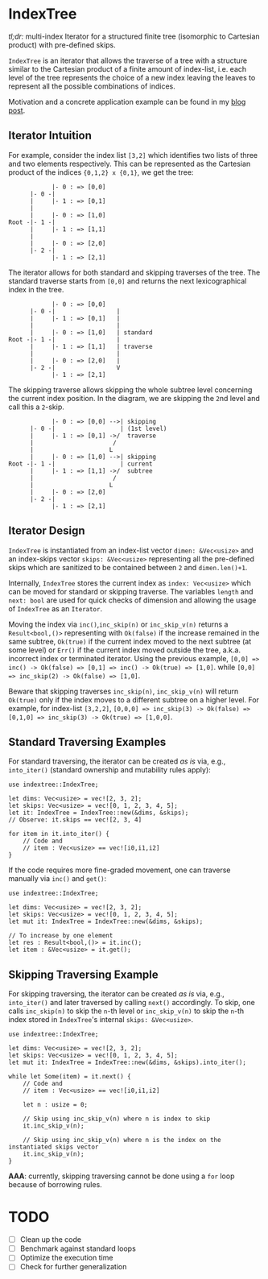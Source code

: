 # IndexTree

*tl;dr:* multi-index Iterator for a structured finite tree (isomorphic to Cartesian product)
  with pre-defined skips.

`IndexTree` is an iterator that allows the traverse of a tree with a structure similar to the
  Cartesian product of a finite amount of index-list, i.e. each level of the tree represents the choice
  of a new index leaving the leaves to represent all the possible combinations of indices.

Motivation and a concrete application example can be
  found in my [blog post](https://charlietrip.neocities.org/blog/240131-rust-aessolver).


## Iterator Intuition

For example, consider the index list `[3,2]` which identifies two lists of three and two elements
  respectively.
  This can be represented as the Cartesian product of the indices `{0,1,2} x {0,1}`, we get the tree:

```{verbatim}
            |- 0 : => [0,0]
      |- 0 -|
      |     |- 1 : => [0,1]
      |
      |     |- 0 : => [1,0]
Root -|- 1 -|
      |     |- 1 : => [1,1]
      |
      |     |- 0 : => [2,0]
      |- 2 -|
            |- 1 : => [2,1]
```

The iterator allows for both standard and skipping traverses of the tree.
  The standard traverse starts from `[0,0]` and returns the next lexicographical index in the tree.

```{verbatim}
            |- 0 : => [0,0]   
      |- 0 -|                 |
      |     |- 1 : => [0,1]   | 
      |                       |
      |     |- 0 : => [1,0]   | standard
Root -|- 1 -|                 |
      |     |- 1 : => [1,1]   | traverse
      |                       |
      |     |- 0 : => [2,0]   |
      |- 2 -|                 V
            |- 1 : => [2,1]   
```

The skipping traverse allows skipping the whole subtree level concerning the current index position.
  In the diagram, we are skipping the `2`nd level and call this a `2`-skip.

```{verbatim}
            |- 0 : => [0,0] -->| skipping 
      |- 0 -|                  | (1st level)
      |     |- 1 : => [0,1] ->/  traverse
      |                      /
      |                     L
      |     |- 0 : => [1,0] -->| skipping 
Root -|- 1 -|                  | current
      |     |- 1 : => [1,1] ->/  subtree 
      |                      / 
      |                     L  
      |     |- 0 : => [2,0] 
      |- 2 -|               
            |- 1 : => [2,1] 
```



## Iterator Design

`IndexTree` is instantiated from an index-list vector `dimen: &Vec<usize>` and an index-skips vector
  `skips: &Vec<usize>` representing all the pre-defined skips which are sanitized to be contained 
  between `2` and `dimen.len()+1`.

Internally, `IndexTree` stores the current index as `index: Vec<usize>` which can be moved for
  standard or skipping traverse.
The variables `length` and `next: bool` are used for quick checks of dimension and allowing
the usage of `IndexTree` as an `Iterator`.

Moving the index via `inc()`,`inc_skip(n)` or `inc_skip_v(n)` returns a `Result<bool,()>` representing
  with `Ok(false)` if the increase remained in the same subtree, `Ok(true)` if the current index
  moved to the next subtree (at some level) or `Err()` if the current index moved outside the
  tree, a.k.a. incorrect index or terminated iterator.
  Using the previous example, `[0,0] => inc() -> Ok(false) => [0,1] => inc() -> Ok(true) => [1,0]`.
  while `[0,0] => inc_skip(2) -> Ok(false) => [1,0]`.

Beware that skipping traverses `inc_skip(n)`, `inc_skip_v(n)` will return `Ok(true)` only if
  the index moves to a different subtree on a higher level.
  For example, for index-list `[3,2,2]`,
  `[0,0,0] => inc_skip(3) -> Ok(false) => [0,1,0] => inc_skip(3) -> Ok(true) => [1,0,0]`.



## Standard Traversing Examples

For standard traversing, the iterator can be created *as is* via, e.g., `into_iter()`
(standard ownership and mutability rules apply):

```
use indextree::IndexTree;

let dims: Vec<usize> = vec![2, 3, 2];
let skips: Vec<usize> = vec![0, 1, 2, 3, 4, 5];
let it: IndexTree = IndexTree::new(&dims, &skips);
// Observe: it.skips == vec![2, 3, 4]

for item in it.into_iter() {
    // Code and
    // item : Vec<usize> == vec![i0,i1,i2]
}
```

If the code requires more fine-graded movement, one can traverse manually via `inc()` and `get()`:

```
use indextree::IndexTree;

let dims: Vec<usize> = vec![2, 3, 2];
let skips: Vec<usize> = vec![0, 1, 2, 3, 4, 5];
let mut it: IndexTree = IndexTree::new(&dims, &skips);

// To increase by one element
let res : Result<bool,()> = it.inc();
let item : &Vec<usize> = it.get(); 
```




## Skipping Traversing Example

For skipping traversing, the iterator can be created *as is* via, e.g., `into_iter()` and later
  traversed by calling `next()` accordingly.
  To skip, one calls `inc_skip(n)` to skip the `n`-th level or `inc_skip_v(n)` to skip the `n`-th
  index stored in `IndexTree`'s internal `skips: &Vec<usize>`.

```
use indextree::IndexTree;

let dims: Vec<usize> = vec![2, 3, 2];
let skips: Vec<usize> = vec![0, 1, 2, 3, 4, 5];
let mut it: IndexTree = IndexTree::new(&dims, &skips).into_iter();

while let Some(item) = it.next() {
    // Code and
    // item : Vec<usize> == vec![i0,i1,i2]
    
    let n : usize = 0;
    
    // Skip using inc_skip_v(n) where n is index to skip
    it.inc_skip_v(n);
    
    // Skip using inc_skip_v(n) where n is the index on the instantiated skips vector
    it.inc_skip_v(n);
}
```


**AAA**: currently, skipping traversing cannot be done using a `for` loop because of borrowing rules.



# TODO

- [ ] Clean up the code
- [ ] Benchmark against standard loops
- [ ] Optimize the execution time
- [ ] Check for further generalization
